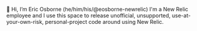 👋 Hi, I’m Eric Osborne (he/him/his/@eosborne-newrelic)
I'm a New Relic employee and I use this space to release unofficial, unsupported, use-at-your-own-risk, personal-project code around using New Relic.
